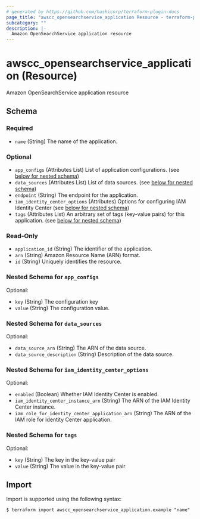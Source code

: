 ```yaml
---
# generated by https://github.com/hashicorp/terraform-plugin-docs
page_title: "awscc_opensearchservice_application Resource - terraform-provider-awscc"
subcategory: ""
description: |-
  Amazon OpenSearchService application resource
---
```


# awscc_opensearchservice_application (Resource)

Amazon OpenSearchService application resource



<!-- schema generated by tfplugindocs -->
## Schema

### Required

- `name` (String) The name of the application.

### Optional

- `app_configs` (Attributes List) List of application configurations. (see [below for nested schema](#nestedatt--app_configs))
- `data_sources` (Attributes List) List of data sources. (see [below for nested schema](#nestedatt--data_sources))
- `endpoint` (String) The endpoint for the application.
- `iam_identity_center_options` (Attributes) Options for configuring IAM Identity Center (see [below for nested schema](#nestedatt--iam_identity_center_options))
- `tags` (Attributes List) An arbitrary set of tags (key-value pairs) for this application. (see [below for nested schema](#nestedatt--tags))

### Read-Only

- `application_id` (String) The identifier of the application.
- `arn` (String) Amazon Resource Name (ARN) format.
- `id` (String) Uniquely identifies the resource.

<a id="nestedatt--app_configs"></a>
### Nested Schema for `app_configs`

Optional:

- `key` (String) The configuration key
- `value` (String) The configuration value.


<a id="nestedatt--data_sources"></a>
### Nested Schema for `data_sources`

Optional:

- `data_source_arn` (String) The ARN of the data source.
- `data_source_description` (String) Description of the data source.


<a id="nestedatt--iam_identity_center_options"></a>
### Nested Schema for `iam_identity_center_options`

Optional:

- `enabled` (Boolean) Whether IAM Identity Center is enabled.
- `iam_identity_center_instance_arn` (String) The ARN of the IAM Identity Center instance.
- `iam_role_for_identity_center_application_arn` (String) The ARN of the IAM role for Identity Center application.


<a id="nestedatt--tags"></a>
### Nested Schema for `tags`

Optional:

- `key` (String) The key in the key-value pair
- `value` (String) The value in the key-value pair

## Import

Import is supported using the following syntax:

```shell
$ terraform import awscc_opensearchservice_application.example "name"
```
